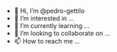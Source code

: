 - 👋 Hi, I’m @pedro-gettilo
- 👀 I’m interested in ...
- 🌱 I’m currently learning ...
- 💞️ I’m looking to collaborate on ...
- 📫 How to reach me ...

<!---
pedro-gettilo/pedro-gettilo is a ✨ special ✨ repository because its `README.md` (this file) appears on your GitHub profile.
You can click the Preview link to take a look at your changes.
--->
